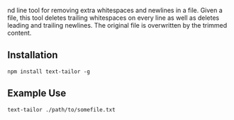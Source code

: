 nd line tool for removing extra whitespaces and newlines in a file. Given a file, this tool deletes trailing whitespaces on every line as well as deletes leading and trailing newlines. The original file is overwritten by the trimmed content.

## Installation
```
npm install text-tailor -g
```

## Example Use
```
text-tailor ./path/to/somefile.txt
```
